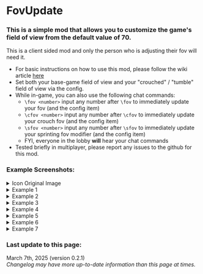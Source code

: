 # FovUpdate

### This is a simple mod that allows you to customize the game's field of view from the default value of 70.

This is a client sided mod and only the person who is adjusting their fov will need it.  

- For basic instructions on how to use this mod, please follow the wiki article [here](https://thunderstore.io/c/repo/p/darmuh/FovUpdate/wiki/3169-how-do-i-change-the-fov/)
- Set both your base-game field of view and your "crouched" / "tumble" field of view via the config.
- While in-game, you can also use the following chat commands:
	- ``\fov <number>`` input any number after ``\fov`` to immediately update your fov (and the config item)
	- ``\cfov <number>`` input any number after ``\cfov`` to immediately update your crouch fov (and the config item)
	- ``\sfov <number>`` input any number after ``\sfov`` to immediately update your sprinting fov modifier (and the config item)
	- FYI, everyone in the lobby **will** hear your chat commands
- Tested briefly in multiplayer, please report any issues to the github for this mod.  


### Example Screenshots:
<details>
<summary>Icon Original Image</summary>

![Original Icon Image](https://github.com/darmuh/FovUpdate/blob/master/Screenshots/iconog.jpg?raw=true)

</details>

<details>
<summary>Example 1</summary>

![Example 1](https://github.com/darmuh/FovUpdate/blob/master/Screenshots/example1.jpg?raw=true)

</details>

<details>
<summary>Example 2</summary>

![Example 2](https://github.com/darmuh/FovUpdate/blob/master/Screenshots/example2.jpg?raw=true)

</details>

<details>
<summary>Example 3</summary>

![Example 3](https://github.com/darmuh/FovUpdate/blob/master/Screenshots/example3.jpg?raw=true)

</details>

<details>
<summary>Example 4</summary>

![Example 4](https://github.com/darmuh/FovUpdate/blob/master/Screenshots/example4.jpg?raw=true)

</details>

<details>
<summary>Example 5</summary>

![Example 5](https://github.com/darmuh/FovUpdate/blob/master/Screenshots/example5.jpg?raw=true)

</details>

<details>
<summary>Example 6</summary>

![Example 6](https://github.com/darmuh/FovUpdate/blob/master/Screenshots/example6.jpg?raw=true)

</details>

<details>
<summary>Example 7</summary>

![Example 7](https://github.com/darmuh/FovUpdate/blob/master/Screenshots/example7.jpg?raw=true)

</details>


### Last update to this page:
March 7th, 2025 (version 0.2.1)  
*Changelog may have more up-to-date information than this page at times.*